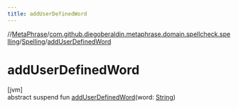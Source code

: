 ```yaml
---
title: addUserDefinedWord
---
```

//[MetaPhrase](../../../index.html)/[com.github.diegoberaldin.metaphrase.domain.spellcheck.spelling](../index.html)/[Spelling](index.html)/[addUserDefinedWord](add-user-defined-word.html)



# addUserDefinedWord



[jvm]\
abstract suspend fun [addUserDefinedWord](add-user-defined-word.html)(word: [String](https://kotlinlang.org/api/latest/jvm/stdlib/kotlin/-string/index.html))




